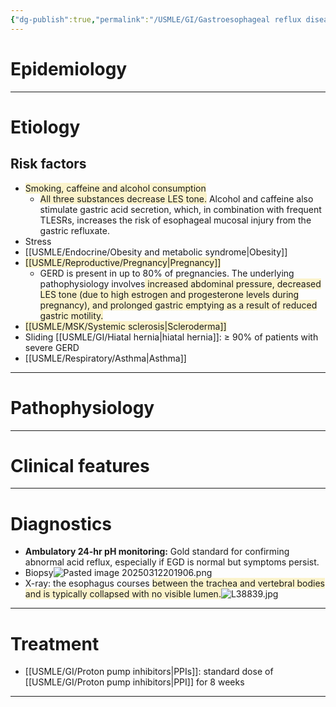 ```yaml
---
{"dg-publish":true,"permalink":"/USMLE/GI/Gastroesophageal reflux disease/"}
---
```


# Epidemiology


---
# Etiology
## Risk factors
- <span style="background:rgba(240, 200, 0, 0.2)">Smoking, caffeine and alcohol consumption </span>
	- <span style="background:rgba(240, 200, 0, 0.2)">All three substances decrease LES tone.</span> Alcohol and caffeine also stimulate gastric acid secretion, which, in combination with frequent TLESRs, increases the risk of esophageal mucosal injury from the gastric refluxate.
- Stress 
- [[USMLE/Endocrine/Obesity and metabolic syndrome\|Obesity]] 
- <span style="background:rgba(240, 200, 0, 0.2)">[[USMLE/Reproductive/Pregnancy\|Pregnancy]]</span> 
	- GERD is present in up to 80% of pregnancies. The underlying pathophysiology involves<span style="background:rgba(240, 200, 0, 0.2)"> increased abdominal pressure, decreased LES tone (due to high estrogen and progesterone levels during pregnancy), and prolonged gastric emptying as a result of reduced gastric motility.</span>
- <span style="background:rgba(240, 200, 0, 0.2)">[[USMLE/MSK/Systemic sclerosis\|Scleroderma]]</span> 
- Sliding [[USMLE/GI/Hiatal hernia\|hiatal hernia]]: ≥ 90% of patients with severe GERD 
- [[USMLE/Respiratory/Asthma\|Asthma]]

---
# Pathophysiology


---
# Clinical features


---
# Diagnostics
- **Ambulatory 24-hr pH monitoring:** Gold standard for confirming abnormal acid reflux, especially if EGD is normal but symptoms persist.
- Biopsy![Pasted image 20250312201906.png](/img/user/appendix/Pasted%20image%2020250312201906.png)
- X-ray: the esophagus courses <span style="background:rgba(240, 200, 0, 0.2)">between the trachea and vertebral bodies and is typically collapsed with no visible lumen.</span>![L38839.jpg](/img/user/appendix/L38839.jpg)

---
# Treatment
- [[USMLE/GI/Proton pump inhibitors\|PPIs]]: standard dose of [[USMLE/GI/Proton pump inhibitors\|PPI]] for 8 weeks

---
